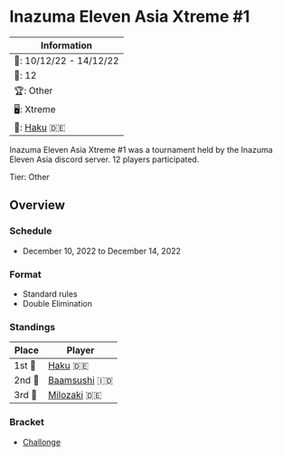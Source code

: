 # Inazuma Eleven Asia Xtreme #1

|Information|
|-|
|:calendar:: 10/12/22 - 14/12/22|
|:busts_in_silhouette:: 12|
|:trophy:: Other|
|:desktop_computer:: Xtreme|
|:1st_place_medal:: [Haku](../../players/german/haku.md) :de:|

Inazuma Eleven Asia Xtreme #1 was a tournament held by the Inazuma Eleven Asia discord server.
12 players participated.

Tier: Other

## Overview

### Schedule
- December 10, 2022 to December 14, 2022

### Format
- Standard rules
- Double Elimination

### Standings

|Place|Player|
|-|-|
|1st :1st_place_medal:|[Haku](../../players/german/haku.md) :de:|
|2nd :2nd_place_medal:|[Baamsushi](../../players/indonesian/baamsushi.md) :indonesia:|
|3rd :3rd_place_medal:|[Milozaki](../../players/german/milozaki.md) :de:|

### Bracket
- [Challonge](https://challonge.com/331iyovr)